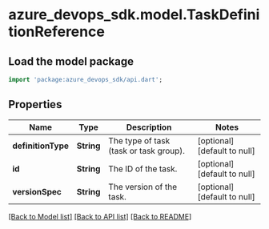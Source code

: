 # azure_devops_sdk.model.TaskDefinitionReference

## Load the model package
```dart
import 'package:azure_devops_sdk/api.dart';
```

## Properties
Name | Type | Description | Notes
------------ | ------------- | ------------- | -------------
**definitionType** | **String** | The type of task (task or task group). | [optional] [default to null]
**id** | **String** | The ID of the task. | [optional] [default to null]
**versionSpec** | **String** | The version of the task. | [optional] [default to null]

[[Back to Model list]](../README.md#documentation-for-models) [[Back to API list]](../README.md#documentation-for-api-endpoints) [[Back to README]](../README.md)



